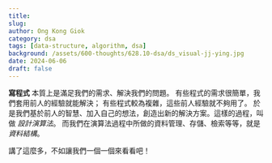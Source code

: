 ```yaml
---
title:
slug:
author: Ong Kong Giok
category: dsa
tags: [data-structure, algorithm, dsa]
background: /assets/600-thoughts/628.10-dsa/ds_visual-jj-ying.jpg
date: 2024-06-06
draft: false
---
```


**寫程式** 本質上是滿足我們的需求、解決我們的問題。
有些程式的需求很簡單，我們套用前人的經驗就能解決；
有些程式較為複雜，這些前人經驗就不夠用了。
於是我們基於前人的智慧、加入自己的想法，創造出新的解決方案。這樣的過程，叫做 *設計演算法*。
而我們在演算法過程中所做的資料管理、存儲、檢索等等，就是 *資料結構*。

講了這麼多，不如讓我們一個一個來看看吧！
